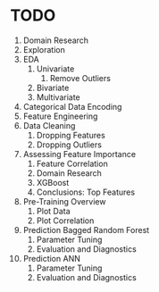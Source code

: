 # TODO
1. Domain Research
2. Exploration
3. EDA
   1. Univariate
      1. Remove Outliers
   2. Bivariate
   3. Multivariate
4. Categorical Data Encoding
5. Feature Engineering
6. Data Cleaning
   1. Dropping Features
   2. Dropping Outliers
8. Assessing Feature Importance
   1. Feature Correlation
   2. Domain Research
   3. XGBoost
   4. Conclusions: Top Features
9. Pre-Training Overview
   1. Plot Data
   2. Plot Correlation
10. Prediction Bagged Random Forest
    1. Parameter Tuning
    2. Evaluation and Diagnostics
11. Prediction ANN
    1. Parameter Tuning
    2. Evaluation and Diagnostics
